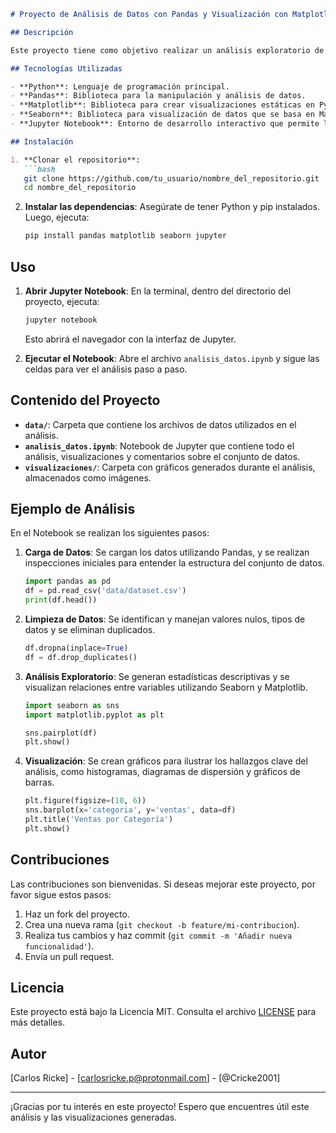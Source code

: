 

```markdown
# Proyecto de Análisis de Datos con Pandas y Visualización con Matplotlib y Seaborn

## Descripción

Este proyecto tiene como objetivo realizar un análisis exploratorio de datos (EDA) utilizando Python y varias bibliotecas populares, como Pandas, Matplotlib y Seaborn. Se utiliza Jupyter Notebook como entorno de desarrollo para facilitar la visualización y el análisis interactivo de los datos. El conjunto de datos proviene de [fuente de datos, por ejemplo, un CSV sobre ventas, clientes, etc.].

## Tecnologías Utilizadas

- **Python**: Lenguaje de programación principal.
- **Pandas**: Biblioteca para la manipulación y análisis de datos.
- **Matplotlib**: Biblioteca para crear visualizaciones estáticas en Python.
- **Seaborn**: Biblioteca para visualización de datos que se basa en Matplotlib y proporciona una interfaz más amigable y atractiva.
- **Jupyter Notebook**: Entorno de desarrollo interactivo que permite la ejecución de código en Python, la visualización de gráficos y la creación de documentos de texto.

## Instalación

1. **Clonar el repositorio**:
   ```bash
   git clone https://github.com/tu_usuario/nombre_del_repositorio.git
   cd nombre_del_repositorio
   ```

2. **Instalar las dependencias**:
   Asegúrate de tener Python y pip instalados. Luego, ejecuta:
   ```bash
   pip install pandas matplotlib seaborn jupyter
   ```

## Uso

1. **Abrir Jupyter Notebook**:
   En la terminal, dentro del directorio del proyecto, ejecuta:
   ```bash
   jupyter notebook
   ```
   Esto abrirá el navegador con la interfaz de Jupyter.

2. **Ejecutar el Notebook**:
   Abre el archivo `analisis_datos.ipynb` y sigue las celdas para ver el análisis paso a paso.

## Contenido del Proyecto

- **`data/`**: Carpeta que contiene los archivos de datos utilizados en el análisis.
- **`analisis_datos.ipynb`**: Notebook de Jupyter que contiene todo el análisis, visualizaciones y comentarios sobre el conjunto de datos.
- **`visualizaciones/`**: Carpeta con gráficos generados durante el análisis, almacenados como imágenes.

## Ejemplo de Análisis

En el Notebook se realizan los siguientes pasos:

1. **Carga de Datos**:
   Se cargan los datos utilizando Pandas, y se realizan inspecciones iniciales para entender la estructura del conjunto de datos.
   ```python
   import pandas as pd
   df = pd.read_csv('data/dataset.csv')
   print(df.head())
   ```

2. **Limpieza de Datos**:
   Se identifican y manejan valores nulos, tipos de datos y se eliminan duplicados.
   ```python
   df.dropna(inplace=True)
   df = df.drop_duplicates()
   ```

3. **Análisis Exploratorio**:
   Se generan estadísticas descriptivas y se visualizan relaciones entre variables utilizando Seaborn y Matplotlib.
   ```python
   import seaborn as sns
   import matplotlib.pyplot as plt
   
   sns.pairplot(df)
   plt.show()
   ```

4. **Visualización**:
   Se crean gráficos para ilustrar los hallazgos clave del análisis, como histogramas, diagramas de dispersión y gráficos de barras.
   ```python
   plt.figure(figsize=(10, 6))
   sns.barplot(x='categoria', y='ventas', data=df)
   plt.title('Ventas por Categoría')
   plt.show()
   ```

## Contribuciones

Las contribuciones son bienvenidas. Si deseas mejorar este proyecto, por favor sigue estos pasos:

1. Haz un fork del proyecto.
2. Crea una nueva rama (`git checkout -b feature/mi-contribucion`).
3. Realiza tus cambios y haz commit (`git commit -m 'Añadir nueva funcionalidad'`).
4. Envía un pull request.

## Licencia

Este proyecto está bajo la Licencia MIT. Consulta el archivo [LICENSE](LICENSE) para más detalles.

## Autor

[Carlos Ricke] - [carlosricke.p@protonmail.com] - [@Cricke2001]

---

¡Gracias por tu interés en este proyecto! Espero que encuentres útil este análisis y las visualizaciones generadas.
```
